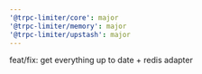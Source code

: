 ```yaml
---
'@trpc-limiter/core': major
'@trpc-limiter/memory': major
'@trpc-limiter/upstash': major
---
```


feat/fix: get everything up to date + redis adapter
